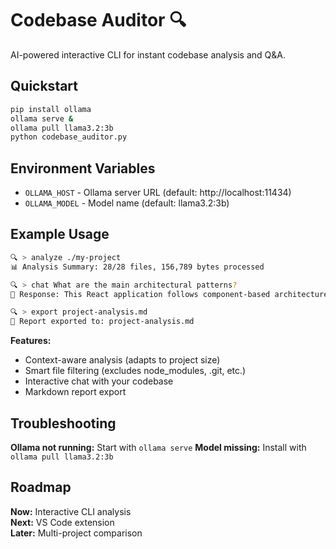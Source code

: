 # Codebase Auditor 🔍

AI-powered interactive CLI for instant codebase analysis and Q&A.

## Quickstart

```bash
pip install ollama
ollama serve &
ollama pull llama3.2:3b
python codebase_auditor.py
```

## Environment Variables

- `OLLAMA_HOST` - Ollama server URL (default: http://localhost:11434)
- `OLLAMA_MODEL` - Model name (default: llama3.2:3b)

## Example Usage

```bash
🔍 > analyze ./my-project
📊 Analysis Summary: 28/28 files, 156,789 bytes processed

🔍 > chat What are the main architectural patterns?
💭 Response: This React application follows component-based architecture...

🔍 > export project-analysis.md
📄 Report exported to: project-analysis.md
```

**Features:**
- Context-aware analysis (adapts to project size)
- Smart file filtering (excludes node_modules, .git, etc.)
- Interactive chat with your codebase
- Markdown report export

## Troubleshooting

**Ollama not running:** Start with `ollama serve`
**Model missing:** Install with `ollama pull llama3.2:3b`

## Roadmap

**Now:** Interactive CLI analysis  
**Next:** VS Code extension  
**Later:** Multi-project comparison